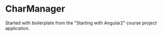# CharManager

Started with boilerplate from the "Starting with Angular2" course project application.

